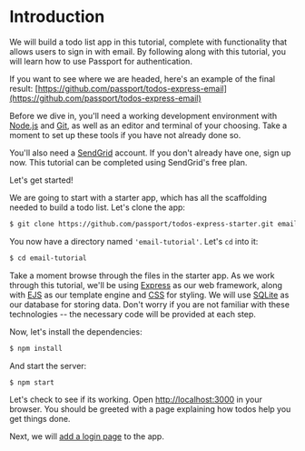 # Introduction

We will build a todo list app in this tutorial, complete with functionality that
allows users to sign in with email.  By following along with this tutorial, you
will learn how to use Passport for authentication.

If you want to see where we are headed, here's an example of the final result:
[https://github.com/passport/todos-express-email](https://github.com/passport/todos-express-email)

Before we dive in, you'll need a working development environment with [Node.js](https://nodejs.org/)
and [Git](https://git-scm.com/), as well as an editor and terminal of your
choosing.  Take a moment to set up these tools if you have not already done so.

You'll also need a [SendGrid](https://sendgrid.com/) account.  If you don't
already have one, sign up now.  This tutorial can be completed using SendGrid's
free plan.

Let's get started!

We are going to start with a starter app, which has all the scaffolding needed
to build a todo list.  Let's clone the app:

```sh
$ git clone https://github.com/passport/todos-express-starter.git email-tutorial
```

You now have a directory named `'email-tutorial'`.  Let's `cd` into it:

```sh
$ cd email-tutorial
```

Take a moment browse through the files in the starter app.  As we work through
this tutorial, we'll be using [Express](https://expressjs.com/) as our web
framework, along with [EJS](https://ejs.co/) as our template engine and [CSS](https://developer.mozilla.org/en-US/docs/Web/CSS)
for styling.  We will use [SQLite](https://github.com/mapbox/node-sqlite3) as
our database for storing data.  Don't worry if you are not familiar with these
technologies -- the necessary code will be provided at each step.

Now, let's install the dependencies:

```sh
$ npm install
```

And start the server:

```
$ npm start
```

Let's check to see if its working.  Open [http://localhost:3000](http://localhost:3000)
in your browser.  You should be greeted with a page explaining how todos help
you get things done.

Next, we will [add a login page](prompt/) to the app.
